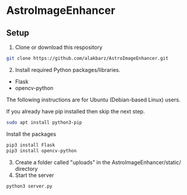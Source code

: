 # AstroImageEnhancer

## Setup

1. Clone or download this respository

```bash
git clone https://github.com/alakbarz/AstroImageEnhancer.git
```

2. Install required Python packages/libraries.

- Flask
- opencv-python

The following instructions are for Ubuntu (Debian-based Linux) users.

If you already have pip installed then skip the next step.

```bash
sudo apt install python3-pip
```

Install the packages

```bash
pip3 install Flask
pip3 install opencv-python
```

3. Create a folder called "uploads" in the AstroImageEnhancer/static/ directory
4. Start the server

```bash
python3 server.py
```
